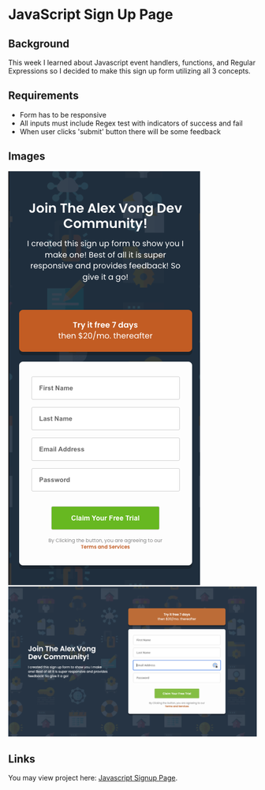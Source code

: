 # JavaScript Sign Up Page

## Background
This week I learned about Javascript event handlers, functions, and Regular Expressions so I decided to make this sign up form utilizing all 3 concepts.


## Requirements
* Form has to be responsive
* All inputs must include Regex test with indicators of success and fail
* When user clicks 'submit' button there will be some feedback


## Images

![Project on mobile.](/images/signup-mobile.png)
![Project on mobile.](/images/signup-desktop.png)


## Links

You may view project here: [Javascript Signup Page](https://alexvong.dev/modules/js-signup-page/).

